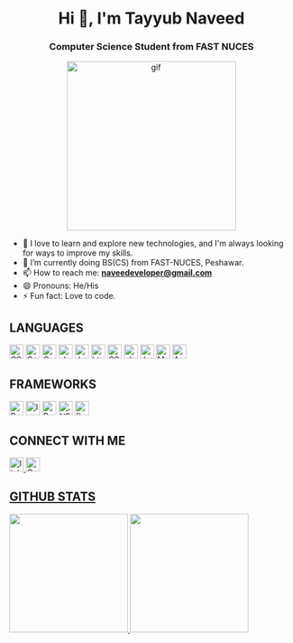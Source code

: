 <h1 align="center">Hi 👋, I'm Tayyub Naveed</h1>
<h3 align="center">Computer Science Student from FAST NUCES</h3>

<p align = "center"> <img src = "https://camo.githubusercontent.com/cae12fddd9d6982901d82580bdf321d81fb299141098ca1c2d4891870827bf17/68747470733a2f2f6d69726f2e6d656469756d2e636f6d2f6d61782f313336302f302a37513379765349765f7430696f4a2d5a2e676966" alt = "gif" width = "300px"></p>

- 🌱 I love to learn and explore new technologies, and I'm always looking for ways to improve my skills.
- 🔭 I’m currently doing BS(CS) from FAST-NUCES, Peshawar.
- 📫 How to reach me: <b> naveedeveloper@gmail.com </b>
- 😄 Pronouns: He/His
- ⚡ Fun fact: Love to code. 

<h2>LANGUAGES</h2>
<p> 
  <img src="https://img.shields.io/badge/-Python-3776AB?logo=Python&logoColor=fff" alt="CSS"width="fixed-content"height="25">
  <img src="https://img.shields.io/badge/-C++-00599C?logo=C++&logoColor=fff" alt="C++" width="fixed-content"height="25">
  <img src="https://img.shields.io/badge/-C-A8B9CC?logo=C&logoColor=fff" alt="C" width="fixed-content"height="25">
  <img src="https://img.shields.io/badge/-sharp-99CC00?logo=sharp&logoColor=fff" alt="sharp" width="fixed-content"height="25">
  <img src="https://img.shields.io/badge/-JavaScript-F7DF1E?logo=JavaScript&logoColor=fff" alt="JavaScript"width="fixed-content"height="25">
  <img src="https://img.shields.io/badge/-HTML-E34F26?logo=html5&logoColor=fff" alt="html"width="fixed-content"height="25">
  <img src="https://img.shields.io/badge/-CSS-1572B6?logo=css3&logoColor=fff" alt="CSS" width="fixed-content"height="25">
  <img src="https://img.shields.io/badge/-PHP-777BB4?logo=php&logoColor=fff" alt="php" width="fixed-content"height="25">
  <img src="https://img.shields.io/badge/-Java-e34f26?Color=fff" alt="Java"width="fixed-content"height="25">
  <img src="https://img.shields.io/badge/-MySql-4479A1?logo=MySql&logoColor=fff" alt="MySql" width="fixed-content"height="25">
  <img src="https://img.shields.io/badge/-Assembly Language-e34f26?Color=fff" alt="Assembly Language"width="fixed-content"height="25">
</p>
<h2>FRAMEWORKS</h2>
<p>
  <img src="https://img.shields.io/badge/-React-61DAFB?logo=React&logoColor=fff" alt="React"width="fixed-content"height="25">
  <img src="https://img.shields.io/badge/-laravel-FF2D20?logo=laravel&logoColor=fff" alt="laravel"width="fixed-content"height="25">
  <img src="https://img.shields.io/badge/-Bootstrap-7952B3?logo=Bootstrap&logoColor=fff" alt="Bootstrap"width="fixed-content"height="25">
  <img src="https://img.shields.io/badge/-.NET-512BD4?logo=.NET&logoColor=fff" alt=".NET"width="fixed-content"height="25">
  <img src="https://img.shields.io/badge/-flask-512BD4?logo=flask&logoColor=fff" alt="flask"width="fixed-content"height="25">
</p>
<h2>CONNECT WITH ME</h2>
<p> 
   <a href = "https://www.linkedin.com/in/tayyub-naveed">
    <img src="https://img.shields.io/badge/-linkedin-0A66C2?logo=linkedin&logoColor=fff" alt="linkedin"width="fixed-content"height="25"/>
  </a>
  
  <a href = "mailto: naveedeveloper@gmail.com">
    <img src="https://img.shields.io/badge/Gmail-D14836?style=for-the-badge&logo=gmail&logoColor=white" alt="Gmail"width="fixed-content"height="25"/)
 </a>
 </p>
  <h2>GITHUB STATS</h2>
<p> 
  <img src="https://github-readme-stats.vercel.app/api?username=naveedeveloper&count_private=true&show_icons=true&theme=radical&buefy)](https://github.com/naveedeveloper" width="fixed-content"height="210">
  <img src="https://github-readme-stats.vercel.app/api/top-langs/?username=naveedeveloper&langs_count=11&layout=compact&hide=html,css&theme=radical&buefy)](https://github.com/naveedeveloper" width="fixed-content"height="210">
</p>

